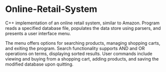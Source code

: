 # Online-Retail-System

C++ implementation of an online retail system, similar to Amazon. Program reads a specified database file, populates the data store using parsers, and presents a user interface menu.

The menu offers options for searching products, managing shopping carts, and exiting the program. Search functionality supports AND and OR operations on terms, displaying sorted results. User commands include viewing and buying from a shopping cart, adding products, and saving the modified database upon quitting.

